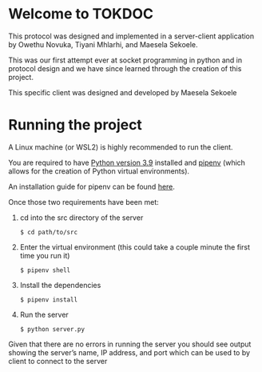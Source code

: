 # Welcome to TOKDOC

This protocol was designed and implemented in a server-client application by Owethu Novuka, Tiyani Mhlarhi, and Maesela Sekoele.

This was our first attempt ever at socket programming in python and in protocol design and we have since learned through the creation of this project.

This specific client was designed and developed by Maesela Sekoele

# Running the project

A Linux machine (or WSL2) is highly recommended to run the client.

You are required to have [Python version 3.9](https://www.python.org/downloads/) installed and [pipenv](https://pypi.org/project/pipenv/) (which allows for the creation of Python virtual environments).

An installation guide for pipenv can be found [here](https://pypi.org/project/pipenv/#installation). 

Once those two requirements have been met:

1. cd into the src directory of the server
    
    ```
    $ cd path/to/src
    ```
    
2. Enter the virtual environment (this could take a couple minute the first time you run it)
    
    ```
    $ pipenv shell
    ```
    
3. Install the dependencies
    
    ```
    $ pipenv install
    ```
    
4. Run the server
    
    ```
    $ python server.py
    ```
    

Given that there are no errors in running the server you should see output showing the server’s name, IP address, and port which can be used to by client to connect to the server